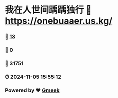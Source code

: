 # 我在人世间踽踽独行 :link: https://onebuaaer.us.kg/ 
### :page_facing_up: [13](https://onebuaaer.us.kg//tag.html) 
### :speech_balloon: 0 
### :hibiscus: 31751 
### :alarm_clock: 2024-11-05 15:55:12 
### Powered by :heart: [Gmeek](https://github.com/Meekdai/Gmeek)
